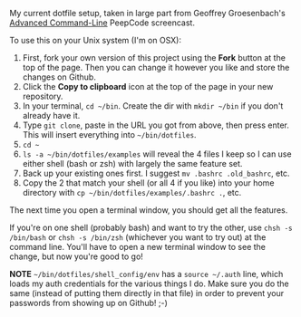 My current dotfile setup, taken in large part from Geoffrey Groesenbach's [Advanced Command-Line](https://peepcode.com/products/advanced-command-line) PeepCode screencast.

To use this on your Unix system (I'm on OSX):

1. First, fork your own version of this project using the **Fork** button at the top of the page. Then you can change it however you like and store the changes on Github.
1. Click the **Copy to clipboard** icon at the top of the page in your new repository.
1. In your terminal, `cd ~/bin`. Create the dir with `mkdir ~/bin` if you don't already have it.
1. Type `git clone`, paste in the URL you got from above, then press enter. This will insert everything into `~/bin/dotfiles`.
1. `cd ~`
1. `ls -a ~/bin/dotfiles/examples` will reveal the 4 files I keep so I can use either shell (bash or zsh) with largely the same feature set.
1. Back up your existing ones first. I suggest `mv .bashrc .old_bashrc`, etc.
1. Copy the 2 that match your shell (or all 4 if you like) into your home directory with `cp ~/bin/dotfiles/examples/.bashrc .`, etc.

The next time you open a terminal window, you should get all the features.

If you're on one shell (probably bash) and want to try the other, use `chsh -s /bin/bash` or `chsh -s /bin/zsh` (whichever you want to try out) at the command line. You'll have to open a new terminal window to see the change, but now you're good to go!

**NOTE** `~/bin/dotfiles/shell_config/env` has a `source ~/.auth` line, which loads my auth credentials for the various things I do. Make sure you do the same (instead of putting them directly in that file) in order to prevent your passwords from showing up on Github! ;-)